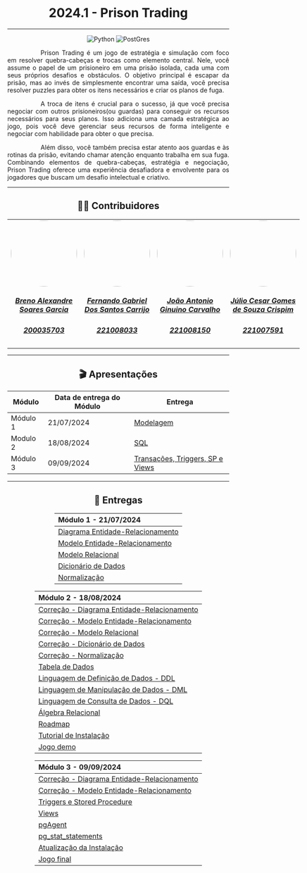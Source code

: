 <center>

# 2024.1 - Prison Trading
</center>

---

<center>

![Python](https://img.shields.io/badge/Python-3776AB?style=for-the-badge&logo=python&logoColor=white)
![PostGres](https://img.shields.io/badge/PostgreSQL-316192?style=for-the-badge&logo=postgresql&logoColor=white)

</center>

<p style="text-indent: 2cm; text-align: justify;">
Prison Trading  é um jogo de estratégia e simulação com foco em resolver quebra-cabeças e trocas como elemento central. Nele, você assume o papel de um prisioneiro em uma prisão isolada, cada uma com seus próprios desafios e obstáculos. O objetivo principal é escapar da prisão, mas ao invés de simplesmente encontrar uma saída, você precisa resolver puzzles  para obter os itens necessários e criar os planos de fuga.
</p>


<p style="text-indent: 2cm; text-align: justify;">
A troca de itens é crucial para o sucesso, já que você precisa negociar com outros prisioneiros(ou guardas) para conseguir os recursos necessários para seus planos. Isso adiciona uma camada estratégica ao jogo, pois você deve gerenciar seus recursos de forma inteligente e negociar com habilidade para obter o que precisa.
</p>

<p style="text-indent: 2cm; text-align: justify;">
Além disso, você também precisa estar atento aos guardas e às rotinas da prisão, evitando chamar atenção enquanto trabalha em sua fuga. Combinando elementos de quebra-cabeças, estratégia e negociação, Prison Trading  oferece uma experiência desafiadora e envolvente para os jogadores que buscam um desafio intelectual e criativo.
</p>

---

<center>

## 👨‍🎓 Contribuidores

</center>


<table style="margin: 0 auto; width: fit-content;">
    <tr>
        <td align="center">
            <a href="https://github.com/brenoalexandre0">
                <img style="border-radius: 50%;" src="https://github.com/brenoalexandre0.png" width="150px;"/>
                <h5 class="text-center"> Breno Alexandre Soares Garcia  </h5>
                <h5 class="text-center"> 200035703 </h5>
            </a>
        </td>
        <td align="center">
            <a href="https://github.com/show-dawn">
                <img style="border-radius: 50%;" src="https://github.com/show-dawn.png" width="150px;"/>
                <h5 class="text-center">Fernando Gabriel Dos Santos Carrijo <br> </h5>
                <h5 class="text-center"> 221008033 </h5>
            </a>
        </td>
       <td align="center">
            <a href="https://github.com/joaoseisei">
                <img style="border-radius: 50%;" src="https://github.com/joaoseisei.png" width="150px;"/>
                <h5 class="text-center"> João Antonio Ginuino Carvalho <br></h5>
                <h5 class="text-center"> 221008150 </h5>
            </a>
        </td>
      <td align="center">
            <a href="https://github.com/Julio1099">
                <img style="border-radius: 50%;" src="https://github.com/Julio1099.png" width="150px;"/>
                <h5 class="text-center"> Júlio Cesar Gomes de Souza Crispim <br> </h5>
                <h5 class="text-center"> 221007591 </h5>
            </a>
        </td>
</table>

---

<center>

## 🎬 Apresentações

</center>

<div style="margin: 0 auto; width: fit-content;">

| Módulo   | Data de entrega do Módulo | Entrega                                                                      |
|----------|---------------------------|------------------------------------------------------------------------------|
| Módulo 1 | 21/07/2024                | [Modelagem](https://sbd1.github.io/2024.1-Prison-Trading/#/Modulo-1/Modulo1) |
| Modulo 2 | 18/08/2024                | [SQL](https://sbd1.github.io/2024.1-Prison-Trading/#/Modulo-2/Modulo2)       |
| Módulo 3 | 09/09/2024                | [Transações, Triggers, SP e Views](https://sbd1.github.io/2024.1-Prison-Trading/#/Modulo-3/Modulo3)                                         |
</div>

---

<center>

## 📅 Entregas

</center>

<div style="margin: 0 auto; width: fit-content;">

| Módulo 1 - 21/07/2024                                                                           |
|:------------------------------------------------------------------------------------------------|
| [Diagrama Entidade-Relacionamento](https://sbd1.github.io/2024.1-Prison-Trading/#/Modulo-1/DER) |
| [Modelo Entidade-Relacionamento](https://sbd1.github.io/2024.1-Prison-Trading/#/Modulo-1/MER)   |
| [Modelo Relacional](https://sbd1.github.io/2024.1-Prison-Trading/#/Modulo-1/MERL)               |
| [Dicionário de Dados](https://sbd1.github.io/2024.1-Prison-Trading/#/Modulo-1/DD)               |
| [Normalização](https://sbd1.github.io/2024.1-Prison-Trading/#/Modulo-1/NORM)                    |

</div>


<div style="margin: 0 auto; width: fit-content;">

| Módulo 2 - 18/08/2024                                                                                      |
|:-----------------------------------------------------------------------------------------------------------|
| [Correção - Diagrama Entidade-Relacionamento](https://sbd1.github.io/2024.1-Prison-Trading/#/Modulo-1/DER) |
| [Correção - Modelo Entidade-Relacionamento](https://sbd1.github.io/2024.1-Prison-Trading/#/Modulo-1/MER)   |
| [Correção - Modelo Relacional](https://sbd1.github.io/2024.1-Prison-Trading/#/Modulo-1/MERL)               |
| [Correção - Dicionário de Dados](https://sbd1.github.io/2024.1-Prison-Trading/#/Modulo-1/DD)               |
| [Correção - Normalização](https://sbd1.github.io/2024.1-Prison-Trading/#/Modulo-1/NORM)                    |
| [Tabela de Dados](https://sbd1.github.io/2024.1-Prison-Trading/#/Modulo-2/TDs)                             |
| [Linguagem de Definição de Dados - DDL](https://sbd1.github.io/2024.1-Prison-Trading/#/Modulo-2/DDL)       |
| [Linguagem de Manipulação de Dados - DML](https://sbd1.github.io/2024.1-Prison-Trading/#/Modulo-2/DML)     |
| [Linguagem de Consulta de Dados - DQL](https://sbd1.github.io/2024.1-Prison-Trading/#/Modulo-2/DQL)        |
| [Álgebra Relacional](https://sbd1.github.io/2024.1-Prison-Trading/#/Modulo-2/AL-REL)                       |
| [Roadmap](https://sbd1.github.io/2024.1-Prison-Trading/#/Jogo/Roadmap)                                     |
| [Tutorial de Instalação](https://sbd1.github.io/2024.1-Prison-Trading/#/Jogo/Info)                         |
| [Jogo demo](https://github.com/SBD1/2024.1-Prison-Trading/blob/main/src/main.py)                           |

</div>

<div style="margin: 0 auto; width: fit-content;">

| Módulo 3 - 09/09/2024                                                                                      |
|:-----------------------------------------------------------------------------------------------------------|
| [Correção - Diagrama Entidade-Relacionamento](https://sbd1.github.io/2024.1-Prison-Trading/#/Modulo-1/DER) |
| [Correção - Modelo Entidade-Relacionamento](https://sbd1.github.io/2024.1-Prison-Trading/#/Modulo-1/MER)   |
| [Triggers e Stored Procedure](https://sbd1.github.io/2024.1-Prison-Trading/#/Modulo-3/Triggers)                |
| [Views](https://sbd1.github.io/2024.1-Prison-Trading/#/Modulo-3/views)                                        |
| [pgAgent](https://sbd1.github.io/2024.1-Prison-Trading/#/Modulo-3/pgagent)                                    |
| [pg_stat_statements](https://sbd1.github.io/2024.1-Prison-Trading/#/Modulo-3/pgstatstatements)                          |
| [Atualização da Instalação](https://sbd1.github.io/2024.1-Prison-Trading/#/Jogo/Info)                   |
| [Jogo final](https://github.com/SBD1/2024.1-Prison-Trading/blob/main/src/main.py)                          |

</div>